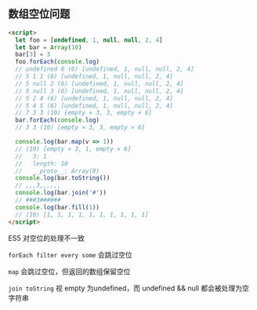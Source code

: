 ## 数组空位问题

```html
<script>
  let foo = [undefined, 1, null, null, 2, 4]
  let bar = Array(10)
  bar[3] = 3
  foo.forEach(console.log)
  // undefined 0 (6) [undefined, 1, null, null, 2, 4]
  // 5 1 1 (6) [undefined, 1, null, null, 2, 4]
  // 5 null 2 (6) [undefined, 1, null, null, 2, 4]
  // 5 null 3 (6) [undefined, 1, null, null, 2, 4]
  // 5 2 4 (6) [undefined, 1, null, null, 2, 4]
  // 5 4 5 (6) [undefined, 1, null, null, 2, 4]
  // 7 3 3 (10) [empty × 3, 3, empty × 6]
  bar.forEach(console.log)
  // 3 3 (10) [empty × 3, 3, empty × 6]

  console.log(bar.map(v => 1))
  // (10) [empty × 3, 1, empty × 6]
  //   3: 1
  //   length: 10
  //   __proto__: Array(0)
  console.log(bar.toString())
  // ,,,3,,,,,,
  console.log(bar.join('#'))
  // ###3######
  console.log(bar.fill(1))
  // (10) [1, 1, 1, 1, 1, 1, 1, 1, 1, 1]
</script>
```

ES5 对空位的处理不一致

`forEach filter every some` 会跳过空位

`map` 会跳过空位，但返回的数组保留空位

`join toString` 视 empty 为undefined，而 undefined && null 都会被处理为空字符串

